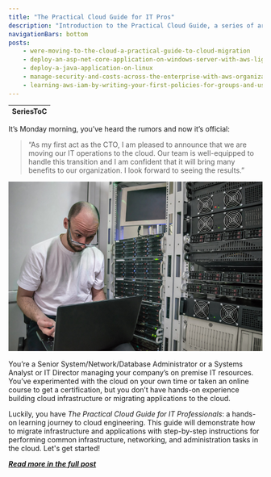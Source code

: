 ```yaml
---
title: "The Practical Cloud Guide for IT Pros"
description: "Introduction to the Practical Cloud Guide, a series of articles and tutorials to help IT Administrators and Pros successfully transition to the cloud"
navigationBars: bottom
posts:
    - were-moving-to-the-cloud-a-practical-guide-to-cloud-migration
    - deploy-an-asp-net-core-application-on-windows-server-with-aws-lightsail
    - deploy-a-java-application-on-linux
    - manage-security-and-costs-across-the-enterprise-with-aws-organizations
    - learning-aws-iam-by-writing-your-first-policies-for-groups-and-users
--- 
```


| SeriesToC |
|-----------|

It’s Monday morning, you’ve heard the rumors and now it’s official:

> “As my first act as the CTO, I am pleased to announce that we are moving our IT operations to the cloud. Our team is well-equipped to handle this transition and I am confident that it will bring many benefits to our organization. I look forward to seeing the results.”

![Surprised sysadmin looking at their laptop while sitting in front of a rack of servers](./were-moving-to-the-cloud-a-practical-guide-to-cloud-migration/images/sysadmin_monday_surprise.jpeg)

You’re a Senior System/Network/Database Administrator or a Systems Analyst or IT Director managing your company’s on premise IT resources. You’ve experimented with the cloud on your own time or taken an online course to get a certification, but you don’t have hands-on experience building cloud infrastructure or migrating applications to the cloud.

Luckily, you have *The Practical Cloud Guide for IT Professionals*: a hands-on learning journey to cloud engineering. This guide will demonstrate how to migrate infrastructure and applications with step-by-step instructions for performing common infrastructure, networking, and administration tasks in the cloud. Let's get started!

***[Read more in the full post](/tutorials/practical-cloud-guide/were-moving-to-the-cloud-a-practical-guide-to-cloud-migration)***

